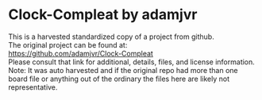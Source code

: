 
# Clock-Compleat by adamjvr  
This is a harvested standardized copy of a project from github.  
The original project can be found at:  
https://github.com/adamjvr/Clock-Compleat  
Please consult that link for additional, details, files, and license information.  
Note: It was auto harvested and if the original repo had more than one board file or anything out of the ordinary the files here are likely not representative.  
    